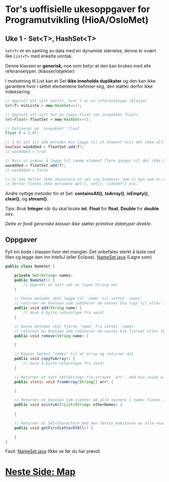 # Tor's uoffisielle ukesoppgaver for Programutvikling (HioA/OsloMet)
## Uke 1 - Set\<T\>, HashSet\<T\>
`Set<T>` er en samling av data med en dynamisk størrelse, denne er svært like `List<T>` med enkelte unntak.

Denne klassen er **generisk**, noe som betyr at den kan brukes med alle referansetyper. (klasser/objekter)

I motsetning til List<T> kan et Set **ikke inneholde duplikater** og den kan ikke garantere hvor i settet elementene befinner seg, den støtter derfor ikke indeksering.

```java
// Opprett ett nytt Set<T>, hvor T er en referansetype (klasse)
Set<T> minListe = new HashSet<>();

// Opprett ett nytt Set av typen Float (en innpakket float)
Set<Float> floatSet = new HashSet<>();

// Definerer en 'innpakket' float
Float f = 1.0f;

// I et Set vil add metoden kun legge til et element hvis det ikke allerede finnes.
boolean wasAdded = floatSet.add(f);
// wasAdded = true

// Hvis vi prøver å legge til samme element flere ganger vil det ikke bli lagt til
wasAdded = floatSet.add(f);
// wasAdded = false

// Vi kan heller ikke aksessere et set via Indekser som vi kan som en List<T>
// Derfor finnes ikke metodene get(), set(), indexOf() osv.

```
Andre nyttige metoder for et Set: **containsAll()**, **toArray()**, **isEmpty()**, **clear()**, og **stream()**.

Tips: Bruk **Integer** når du skal bruke **int**. **Float** for **float**, **Double** for **double** osv.


*Dette er fordi generiske klasser ikke støtter primitive datatyper direkte.*  

## Oppgaver
Fyll inn kode i klassen hvor det mangler.
Det anbefales sterkt å laste ned filen og legge den inn IntelliJ (eller Eclipse).
[NameSet.java](http://nudua.com/files/NameCollection.java) (Lagre som)

```java
public class NameSet {

    private Set<String> names;
    public NameSet() {
        // Opprett et nytt set av typen String her
    }

    // Denne metoden skal legge til 'name' til settet 'names'
    // returner en boolean som indikerer om navnet ble lagt til eller ikke
    public void add(String name) {
        // Husk å bytte returntype fra void!
    }

    // Denne metoden skal fjerne 'name' fra settet 'names'
    // returner en boolean som indikerer om navnet ble fjernet eller ikke
    public void remove(String name) {

    }

    // Kopier Settet 'names' til et array og returner det
    public void copyToArray() {
        // Husk å bytte returntype fra void!
    }

    // Returner et nytt Set<String> fra arrayet 'arr', med kun unike elementer
    public static void fromArray(String[] arr) {

    }

    // Returner en boolean som sjekker om alle navnene i names finnes i peopleSet
    public void existsAll(List<String> otherNames) {
        
    }

    // Returner et Set<Character> med den første bokstaven av alle navnene
    public void getFirstLetterOfAll() {

    }
}
```
Fasit: [NameSet.java](http://nudua.com/files/NameCollection.java) (Ikke se før du har prøvd)


# [Neste Side: Map](https://github.com/Nudua/programutvikling/blob/master/uke1/map.md) #